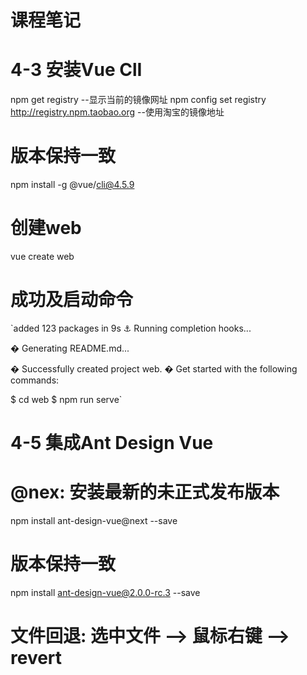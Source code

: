 # 课程笔记

# 4-3 安装Vue ClI
npm get registry --显示当前的镜像网址
npm config set registry http://registry.npm.taobao.org --使用淘宝的镜像地址
# 版本保持一致
npm install -g @vue/cli@4.5.9
# 创建web
vue create web
# 成功及启动命令
`added 123 packages in 9s
⚓  Running completion hooks...

�  Generating README.md...

�  Successfully created project web.
�  Get started with the following commands:

 $ cd web
 $ npm run serve`


###
# 4-5 集成Ant Design Vue
# @nex: 安装最新的未正式发布版本
npm install ant-design-vue@next --save
# 版本保持一致
npm install ant-design-vue@2.0.0-rc.3 --save
# 文件回退: 选中文件 --> 鼠标右键 --> revert

